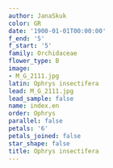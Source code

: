 ```yaml
---
author: JanaSkuk
color: GR
date: '1900-01-01T00:00:00'
f_end: '5'
f_start: '5'
family: Orchidaceae
flower_type: B
image:
- M_G_2111.jpg
latin: Ophrys insectifera
lead: M_G_2111.jpg
lead_sample: false
name: index.en
order: Ophrys
parallel: false
petals: '6'
petals_joined: false
star_shape: false
title: Ophrys insectifera
---
```


